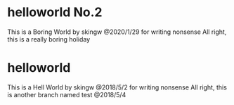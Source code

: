 # helloworld No.2
This is a Boring World by skingw @2020/1/29 for writing nonsense
All right, this is a really boring holiday

# helloworld
This is a Hell World by skingw @2018/5/2 for writing nonsense
All right, this is another branch named test @2018/5/4
